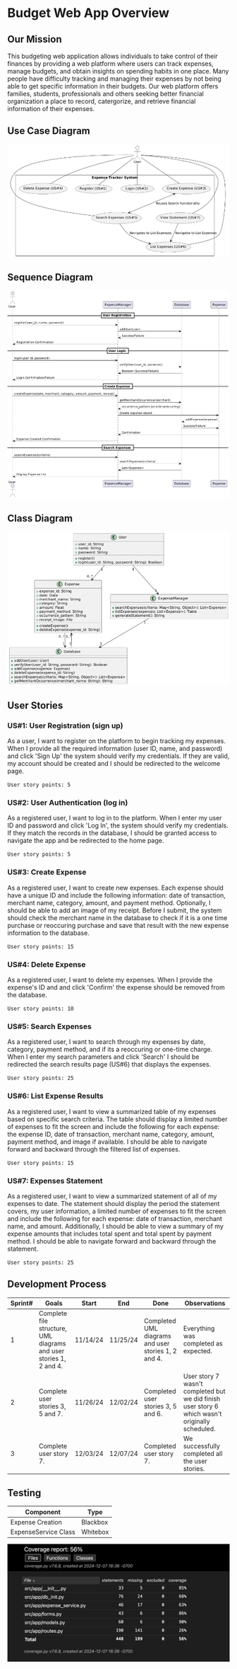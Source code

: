# Budget Web App Overview
## Our Mission
This budgeting web application allows individuals to take control of their finances by providing a web platform where users can track expenses, manage budgets, and obtain insights on spending habits in one place. Many people have difficulty tracking and managing their expenses by not being able to get specific information in their budgets. Our web platform offers families, students, professionals and others seeking better financial organization a place to record, catergorize, and retrieve financial information of their expenses.

## Use Case Diagram
![pics/use_case.png](pics/use_cases.png)
## Sequence Diagram
![pics/sequence_diagram.png](pics/sequence.png)
## Class Diagram
![pics/class.png](pics/class.png)
## User Stories

### US#1: User Registration (sign up)

As a user, I want to register on the platform to begin tracking my expenses. When I provide all the required information (user ID, name, and password) and click 'Sign Up' the system should verify my credentials. If they are valid, my account should be created and I should be redirected to the welcome page.

```
User story points: 5
```

### US#2: User Authentication (log in)
As a registered user, I want to log in to the platform. When I enter my user ID and password and click 'Log In', the system should verify my credentials. If they match the records in the database, I should be granted access to navigate the app and be redirected to the home page.

```
User story points: 5
```

### US#3: Create Expense
As a registered user, I want to create new expenses. Each expense should have a unique ID and include the following information: date of transaction, merchant name, category, amount, and payment method. Optionally, I should be able to add an image of my receipt. Before I submit, the system should check the merchant name in the database to check if it is a one time purchase or reoccuring purchase and save that result with the new expense information to the database.

```
User story points: 15
```

### US#4: Delete Expense
As a registered user, I want to delete my expenses. When I provide the expense's ID and and click 'Confirm' the expense should be removed from the database.

```
User story points: 10
```

### US#5: Search Expenses
As a registered user, I want to search through my expenses by date, category, payment method, and if its a reoccuring or one-time charge. When I enter my search parameters and click 'Search' I should be redirected the search results page (US#6) that displays the expenses.

```
User story points: 25
```

### US#6: List Expense Results
As a registered user, I want to view a summarized table of my expenses based on specific search criteria. The table should display a limited number of expenses to fit the screen and include the following for each expense: the expense ID, date of transaction, merchant name, category, amount, payment method, and image if available. I should be able to navigate forward and backward through the filtered list of expenses.

```
User story points: 15
```

### US#7: Expenses Statement
As a registered user, I want to view a summarized statement of all of my expenses to date. The statement should display the period the statement covers, my user information, a limited number of expenses to fit the screen and include the following for each expense: date of transaction, merchant name, and amount. Additionally, I should be able to view a summary of my expense amounts that includes total spent and total spent by payment method. I should be able to navigate forward and backward through the statement.

```
User story points: 25
```


## Development Process 
|Sprint#|Goals|Start|End|Done|Observations|
|---|---|---|---|---|---|
|1|Complete file structure, UML diagrams and user stories 1, 2 and 4.|11/14/24|11/25/24|Completed UML diagrams and user stories 1, 2 and 4.|Everything was completed as expected.|
|2|Complete user stories 3, 5 and 7.|11/26/24|12/02/24|Completed user stories 3, 5 and 6.|User story 7 wasn't completed but we did finish user story 6 which wasn't originally scheduled.|
|3|Complete user story 7.|12/03/24|12/07/24|Completed user story 7.|We successfully completed all the user stories.|

## Testing 
|Component|Type|
|---|---|
|Expense Creation|Blackbox|
|ExpenseService Class|Whitebox|
![pics/coverage.png](pics/coverage.png)